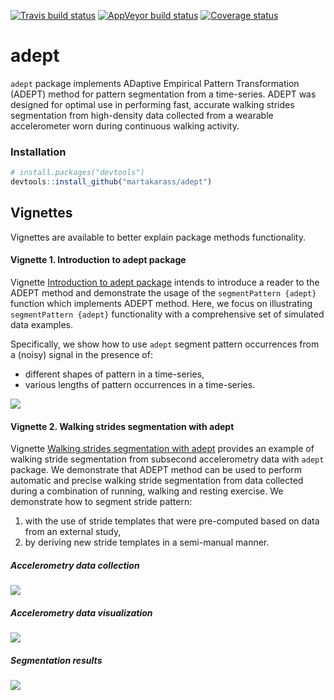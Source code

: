 
[![Travis build
status](https://travis-ci.com/martakarass/adept.svg?branch=master)](https://travis-ci.com/martakarass/adept)
[![AppVeyor build
status](https://ci.appveyor.com/api/projects/status/github/martakarass/adept?branch=master&svg=true)](https://ci.appveyor.com/project/martakarass/adept)
[![Coverage
status](https://codecov.io/gh/martakarass/adept/branch/master/graph/badge.svg)](https://codecov.io/github/martakarass/adept?branch=master)

<!-- README.md is generated from README.Rmd. Please edit that file -->

# adept

`adept` package implements ADaptive Empirical Pattern Transformation
(ADEPT) method for pattern segmentation from a time-series. ADEPT was
designed for optimal use in performing fast, accurate walking strides
segmentation from high-density data collected from a wearable
accelerometer worn during continuous walking activity.

### Installation

``` r
# install.packages("devtools")
devtools::install_github("martakarass/adept")
```

## Vignettes

Vignettes are available to better explain package methods functionality.

#### Vignette 1. Introduction to adept package

Vignette [Introduction to adept
package](https://martakarass.github.io/adept/articles/adept-intro.html)
intends to introduce a reader to the ADEPT method and demonstrate the
usage of the `segmentPattern {adept}` function which implements ADEPT
method. Here, we focus on illustrating `segmentPattern {adept}`
functionality with a comprehensive set of simulated data examples.

Specifically, we show how to use `adept` segment pattern occurrences
from a (noisy) signal in the presence of:

  - different shapes of pattern in a time-series,
  - various lengths of pattern occurrences in a time-series.

![](https://imgur.com/bnHdiHR.jpg)

#### Vignette 2. Walking strides segmentation with adept

Vignette [Walking strides segmentation with
adept](https://martakarass.github.io/adept/articles/adept-strides-segmentation.html)
provides an example of walking stride segmentation from subsecond
accelerometry data with `adept` package. We demonstrate that ADEPT
method can be used to perform automatic and precise walking stride
segmentation from data collected during a combination of running,
walking and resting exercise. We demonstrate how to segment stride
pattern:

1.  with the use of stride templates that were pre-computed based on
    data from an external study,
2.  by deriving new stride templates in a semi-manual manner.

##### Accelerometry data collection

![](https://imgur.com/j1mIz0N.jpg)

##### Accelerometry data visualization

![](https://imgur.com/Z0j1qLc.jpg)

##### Segmentation results

![](https://imgur.com/ic3gQvG.jpg)
